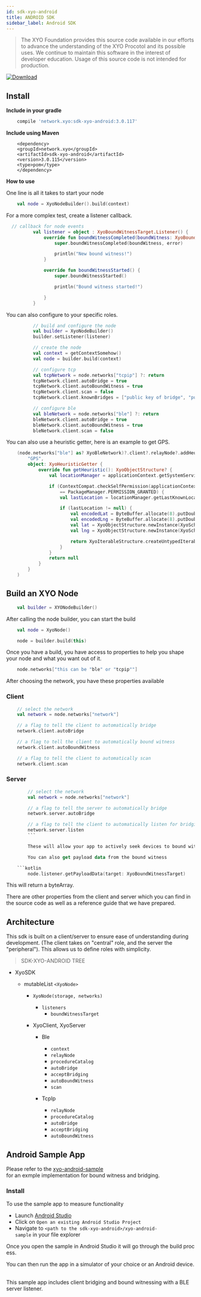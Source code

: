 ```yaml
---
id: sdk-xyo-android
title: ANDROID SDK
sidebar_label: Android SDK
---
```


> The XYO Foundation provides this source code available in our efforts to advance the understanding of the XYO Procotol and its possible uses. We continue to maintain this software in the interest of developer education. Usage of this source code is not intended for production. 

[![Download](https://api.bintray.com/packages/xyoraclenetwork/xyo/sdk-xyo-android/images/download.svg) ](https://bintray.com/xyoraclenetwork/xyo/sdk-xyo-android/_latestVersion)

## Install

**Include in your gradle**

```gradle
    compile 'network.xyo:sdk-xyo-android:3.0.117'
```

**Include using Maven**

```maven
    <dependency>
    <groupId>network.xyo</groupId>
    <artifactId>sdk-xyo-android</artifactId>
    <version>3.0.115</version>
    <type>pom</type>
    </dependency>
```

**How to use**

One line is all it takes to start your node 

```kotlin
    val node = XyoNodeBuilder().build(context)
```

For a more complex test, create a listener callback.

```kotlin
  // callback for node events
          val listener = object : XyoBoundWitnessTarget.Listener() {
              override fun boundWitnessCompleted(boundWitness: XyoBoundWitness?, error: String?) {
                  super.boundWitnessCompleted(boundWitness, error)

                  println("New bound witness!")
              }

              override fun boundWitnessStarted() {
                  super.boundWitnessStarted()

                  println("Bound witness started!")

              }
          }       
```

You can also configure to your specific roles.

```kotlin
          // build and configure the node
          val builder = XyoNodeBuilder()
          builder.setListener(listener)

          // create the node
          val context = getContextSomehow()
          val node = builder.build(context)

          // configure tcp
          val tcpNetwork = node.networks["tcpip"] ?: return
          tcpNetwork.client.autoBridge = true
          tcpNetwork.client.autoBoundWitness = true
          tcpNetwork.client.scan = false
          tcpNetwork.client.knownBridges = ["public key of bridge", "public key of bridge"]

          // configure ble
          val bleNetwork = node.networks["ble"] ?: return
          bleNetwork.client.autoBridge = true
          bleNetwork.client.autoBoundWitness = true
          bleNetwork.client.scan = false
```

You can also use a heuristic getter, here is an example to get GPS.

```kotlin
    (node.networks["ble"] as? XyoBleNetwork)?.client?.relayNode?.addHeuristic(
        "GPS",
        object: XyoHeuristicGetter {
            override fun getHeuristic(): XyoObjectStructure? {
                val locationManager = applicationContext.getSystemService(Context.LOCATION_SERVICE) as LocationManager

                if (ContextCompat.checkSelfPermission(applicationContext, android.Manifest.permission.ACCESS_FINE_LOCATION)
                    == PackageManager.PERMISSION_GRANTED) {
                    val lastLocation = locationManager.getLastKnownLocation(LocationManager.GPS_PROVIDER)

                    if (lastLocation != null) {
                        val encodedLat = ByteBuffer.allocate(8).putDouble(lastLocation.latitude).array()
                        val encodedLng = ByteBuffer.allocate(8).putDouble(lastLocation.longitude).array()
                        val lat = XyoObjectStructure.newInstance(XyoSchemas.LAT, encodedLat)
                        val lng = XyoObjectStructure.newInstance(XyoSchemas.LNG, encodedLng)

                        return XyoIterableStructure.createUntypedIterableObject(XyoSchemas.GPS, arrayOf(lat, lng))
                    }
                }
                return null
            }
        }
    )
```

 ## Build an XYO Node

```kotlin
    val builder = XYONodeBuilder()
```

After calling the node builder, you can start the build

```kotlin
    val node = XyoNode()

    node = builder.build(this)
```

Once you have a build, you have access to properties to help you shape your node and what you want out of it. 

```kotlin
    node.networks["this can be "ble" or "tcpip""]
```

After choosing the network, you have these properties available

### Client

```kotlin
    // select the network
    val network = node.networks["network"]

    // a flag to tell the client to automatically bridge
    network.client.autoBridge

    // a flag to tell the client to automatically bound witness 
    network.client.autoBoundWitness

    // a flag to tell the client to automatically scan
    network.client.scan
```

### Server

````kotlin
        // select the network 
        val network = node.networks["network"]

        // a flag to tell the server to automatically bridge
        network.server.autoBridge

        // a flag to tell the client to automatically listen for bridging
        network.server.listen
        ```

        These will allow your app to actively seek devices to bound witness with and bridge from the client to the server.

        You can also get payload data from the bound witness 

    ```kotlin
        node.listener.getPayloadData(target: XyoBoundWitnessTarget)
````

This will return a byteArray.

There are other properties from the client and server which you can find in the source code as well as a reference guide that we have prepared. 

## Architecture

This sdk is built on a client/server to ensure ease of understanding during development. (The client takes on "central" role, and the server the "peripheral"). This allows us to define roles with simplicity. 

> SDK-XYO-ANDROID TREE

-   XyoSDK

    -   mutableList `<XyoNode>` 

        -   `XyoNode(storage, networks)`
            -   `listeners`
                -   `boundWitnessTarget`
        -   XyoClient, XyoServer

            -   Ble

                -   `context`
                -   `relayNode`
                -   `procedureCatalog`
                -   `autoBridge`
                -   `acceptBridging`
                -   `autoBoundWitness`
                -   `scan`

            -   TcpIp
                -   `relayNode`
                -   `procedureCatalog`
                -   `autoBridge`
                -   `acceptBridging`
                -   `autoBoundWitness`

## Android Sample App

Please refer to the [xyo-android-sample](https://github.com/XYOracleNetwork/sdk-xyo-android/blob/master/xyo-android-sample/src/main/java/network/xyo/sdk/sample/MainActivity.kt) for an exmple implementation for bound witness and bridging. 

### Install

To use the sample app to measure functionality

-   Launch [Android Studio](https://developer.android.com/studio/install)
-   Click on `Open an existing Android Studio Project`
-   Navigate to `<path to the sdk-xyo-android>/xyo-android-sample` in your file explorer

Once you open the sample in Android Studio it will go through the build process.

You can then run the app in a simulator of your choice or an Android device. 

This sample app includes client bridging and bound witnessing with a BLE server listener.
